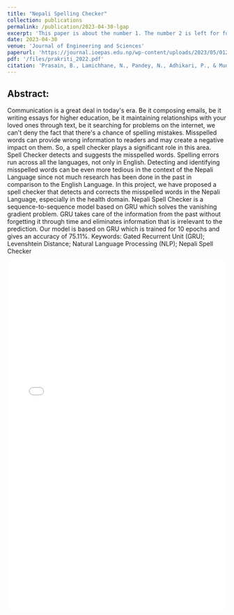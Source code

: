 ```yaml
---
title: "Nepali Spelling Checker"
collection: publications
permalink: /publication/2023-04-30-lgap
excerpt: 'This paper is about the number 1. The number 2 is left for future work.'
date: 2023-04-30
venue: 'Journal of Engineering and Sciences'
paperurl: 'https://journal.ioepas.edu.np/wp-content/uploads/2023/05/0125_JES-22-CR0022.pdf'
pdf: '/files/prakriti_2022.pdf'
citation: 'Prasain, B., Lamichhane, N., Pandey, N., Adhikari, P., & Mudbhari, P. (2022). Nepali Spelling Checker. Journal of Engineering and Sciences, 1(1), 276-279.'
---
```





## Abstract:

Communication is a great deal in today's era. Be it composing emails, be it writing essays for higher education, be it maintaining relationships with your loved ones through text, be it searching for problems on the internet, we can't deny the fact that there's a chance of spelling mistakes. Misspelled words can provide wrong information to readers and may create a negative impact on them. So, a spell checker plays a significant role in this area. Spell Checker detects and suggests the misspelled words. Spelling errors run across all the languages, not only in English. Detecting and identifying misspelled words can be even more tedious in the context of the Nepali Language since not much research has been done in the past in comparison to the English Language. In this project, we have proposed a spell checker that detects and corrects the misspelled words in the Nepali Language, especially in the health domain. Nepali Spell Checker is a sequence-to-sequence model based on GRU which solves the vanishing gradient problem. GRU takes care of the information from the past without forgetting it through time and eliminates information that is irrelevant to the prediction. Our model is based on GRU which is trained for 10 epochs and gives an accuracy of 75.11%.
Keywords: Gated Recurrent Unit (GRU); Levenshtein Distance; Natural Language Processing (NLP); Nepali Spell
Checker

<iframe src="/files/prakriti_2022.pdf" width="100%" height="800" frameborder="no" border="0" marginwidth="0" marginheight="0"></iframe>




